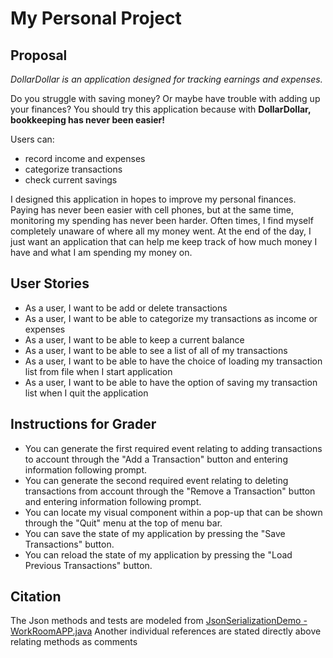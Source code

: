 # My Personal Project

## Proposal  

*DollarDollar is an application designed for tracking earnings and expenses.*

Do you struggle with saving money? Or maybe have trouble with adding up your finances? You should try this application
because with **DollarDollar, bookkeeping has never been easier!**

Users can: 
- record income and expenses
- categorize transactions 
- check current savings

I designed this application in hopes to improve my personal finances.
Paying has never been easier with cell phones, but at the same time, monitoring my spending has never been harder.
Often times, I find myself completely unaware of where all my money went. At the end of the day, 
I just want an application that can help me keep track of how much money I have and what I am spending my money on. 

## User Stories

- As a user, I want to be add or delete transactions
- As a user, I want to be able to categorize my transactions as income or expenses
- As a user, I want to be able to keep a current balance
- As a user, I want to be able to see a list of all of my transactions
- As a user, I want to be able to have the choice of loading my transaction list from file when I start application
- As a user, I want to be able to have the option of saving my transaction list when I quit the application 

## Instructions for Grader
- You can generate the first required event relating to adding transactions to account through the "Add a Transaction" 
button and entering information following prompt.
- You can generate the second required event relating to deleting transactions from account through the 
"Remove a Transaction" button and entering information following prompt.
- You can locate my visual component within a pop-up that can be shown through the "Quit" menu at the top of menu bar.
- You can save the state of my application by pressing the "Save Transactions" button.
- You can reload the state of my application by pressing the "Load Previous Transactions" button.

## Citation 
The Json methods and tests are modeled from 
[JsonSerializationDemo - WorkRoomAPP.java](https://github.students.cs.ubc.ca/CPSC210/JsonSerializationDemo.git)
Another individual references are stated directly above relating methods as comments



